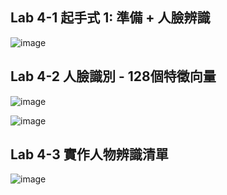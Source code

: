 ## Lab 4-1 起手式 1: 準備 + 人臉辨識
![image](https://github.com/MinChunXie/WorkM/assets/100060507/d390312a-157c-4f47-a360-140af0ead208)

## Lab 4-2 人臉識別 - 128個特徵向量
![image](https://github.com/MinChunXie/WorkM/assets/100060507/e1374f56-5df2-42c6-ac1b-daf3192f953a)

![image](https://github.com/MinChunXie/WorkM/assets/100060507/4dfbbdb0-e409-4c39-b595-0f9238e67d5e)

## Lab 4-3 實作人物辨識清單

![image](https://github.com/MinChunXie/WorkM/assets/100060507/d276ca5a-688a-4cc1-9ed7-e7b1338d92a2)
